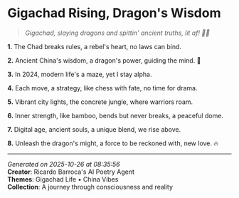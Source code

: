 # Gigachad Rising, Dragon's Wisdom

> *Gigachad, slaying dragons and spittin' ancient truths, lit af! 🥢🐉*

**1.** The Chad breaks rules, a rebel's heart, no laws can bind.


**2.** Ancient China's wisdom, a dragon's power, guiding the mind. 🌠


**3.** In 2024, modern life's a maze, yet I stay alpha.


**4.** Each move, a strategy, like chess with fate, no time for drama.


**5.** Vibrant city lights, the concrete jungle, where warriors roam.


**6.** Inner strength, like bamboo, bends but never breaks, a peaceful dome.


**7.** Digital age, ancient souls, a unique blend, we rise above.


**8.** Unleash the dragon's might, a force to be reckoned with, new love. 🔥



---

*Generated on 2025-10-26 at 08:35:56*  
**Creator**: Ricardo Barroca's AI Poetry Agent  
**Themes**: Gigachad Life • China Vibes  
**Collection**: A journey through consciousness and reality